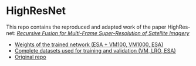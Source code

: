 # HighResNet

This repo contains the reproduced and adapted work of the paper HighRes-net: [*Recursive Fusion for Multi-Frame Super-Resolution of Satellite Imagery*](https://arxiv.org/abs/2002.06460)

* [Weights of the trained network (ESA + VM100, VM1000, ESA)](https://dropit.uni.lu/p/e20qcQPdlZWEi1b29bV1i6SbJjM+DlwlOUC4HtRnB0UdmwyPPDYnDIQX4hVGjPP1Nb)
* [Complete datasets used for training and validation (VM, LRO, ESA)](https://dropit.uni.lu/p/e2OIvj074+73paoXzQKXu0dq/XHDIhxQ/7hKdYMJNMnQOhpxQm5NsVo1DshtD4+3Cz)
* [Original repo](https://github.com/ElementAI/HighRes-net)
